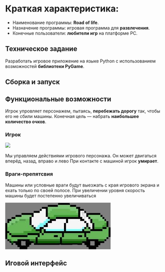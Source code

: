 # Краткая характеристика: 

- Наименование программы: **Road of life**.
- Назначение программы: игровая программа для **развлечения**.
- Конечные пользователи: **любители игр** на платформе PC.


## Техническое задание

Разработать игровое приложение на языке Python с использованием возможностей **библиотеки PyGame**.

## Сборка и запуск


## Функциональные возможности

Игрок упровляет персонажем, пытаясь, **перебежать дорогу** так, чтобы его не сбили машины.
Конечная цель — набрать **наибольшее количество очков**.

### Игрок ###


![](2.png)


Мы управляем действиями игрового персонажа. Он может двигаться вперёд, назад, вправо и лево
При контакте с машиной игрок **умирает**.

### Враги-препятсвия ###

Машины или условные враги будут выезжать с края игрового экрана и ехать только по своей полосе.
При увеличении уровня скорость машины будет постепенно увеличиваться

![](3.jpg)

## Иговой интерфейс
